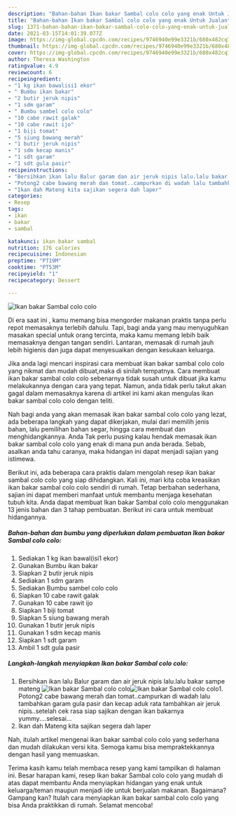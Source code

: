 ```yaml
---
description: "Bahan-bahan Ikan bakar Sambal colo colo yang enak Untuk Jualan"
title: "Bahan-bahan Ikan bakar Sambal colo colo yang enak Untuk Jualan"
slug: 1371-bahan-bahan-ikan-bakar-sambal-colo-colo-yang-enak-untuk-jualan
date: 2021-03-15T14:01:39.077Z
image: https://img-global.cpcdn.com/recipes/9746940e99e3321b/680x482cq70/ikan-bakar-sambal-colo-colo-foto-resep-utama.jpg
thumbnail: https://img-global.cpcdn.com/recipes/9746940e99e3321b/680x482cq70/ikan-bakar-sambal-colo-colo-foto-resep-utama.jpg
cover: https://img-global.cpcdn.com/recipes/9746940e99e3321b/680x482cq70/ikan-bakar-sambal-colo-colo-foto-resep-utama.jpg
author: Theresa Washington
ratingvalue: 4.9
reviewcount: 6
recipeingredient:
- "1 kg ikan bawalisi1 ekor"
- " Bumbu ikan bakar"
- "2 butir jeruk nipis"
- "1 sdm garam"
- " Bumbu sambel colo colo"
- "10 cabe rawit galak"
- "10 cabe rawit ijo"
- "1 biji tomat"
- "5 siung bawang merah"
- "1 butir jeruk nipis"
- "1 sdm kecap manis"
- "1 sdt garam"
- "1 sdt gula pasir"
recipeinstructions:
- "Bersihkan ikan lalu Balur garam dan air jeruk nipis lalu.lalu bakar sampe mateng"
- "Potong2 cabe bawang merah dan tomat..campurkan di wadah lalu tambahkan garam gula pasir dan kecap aduk rata tambahkan air jeruk nipis..setelah cek rasa siap sajikan dengan ikan bakarnya yummy....selesai..."
- "Ikan dah Mateng kita sajikan segera dah laper"
categories:
- Resep
tags:
- ikan
- bakar
- sambal

katakunci: ikan bakar sambal 
nutrition: 176 calories
recipecuisine: Indonesian
preptime: "PT19M"
cooktime: "PT53M"
recipeyield: "1"
recipecategory: Dessert

---
```



![Ikan bakar Sambal colo colo](https://img-global.cpcdn.com/recipes/9746940e99e3321b/680x482cq70/ikan-bakar-sambal-colo-colo-foto-resep-utama.jpg)

Di era  saat ini , kamu memang bisa mengorder makanan praktis tanpa perlu repot memasaknya terlebih dahulu. Tapi, bagi anda yang mau menyuguhkan masakan special untuk orang tercinta, maka kamu memang lebih baik memasaknya dengan tangan sendiri. Lantaran, memasak di rumah jauh lebih higienis dan juga dapat menyesuaikan dengan kesukaan keluarga.

Jika anda lagi mencari inspirasi cara membuat ikan bakar sambal colo colo yang nikmat dan mudah dibuat,maka di sinilah tempatnya. Cara membuat ikan bakar sambal colo colo  sebenarnya tidak susah untuk dibuat jika kamu melakukannya dengan cara yang tepat. Namun, anda tidak perlu takut akan gagal dalam memasaknya 
karena di artikel ini kami akan mengulas ikan bakar sambal colo colo dengan teliti.  



Nah bagi anda yang akan memasak ikan bakar sambal colo colo yang lezat, ada beberapa langkah yang dapat dikerjakan, mulai dari memilih jenis bahan, lalu pemilihan bahan segar, hingga cara membuat dan menghidangkannya. Anda Tak perlu pusing kalau hendak memasak ikan bakar sambal colo colo yang enak di mana pun anda berada. Sebab, asalkan anda  tahu caranya, maka hidangan ini dapat menjadi sajian yang istimewa.

Berikut ini, ada beberapa cara praktis  dalam mengolah resep ikan bakar sambal colo colo yang siap dihidangkan. Kali ini, mari kita coba kreasikan ikan bakar sambal colo colo sendiri di rumah. Tetap berbahan sederhana, sajian ini dapat memberi manfaat untuk membantu menjaga kesehatan tubuh kita. Anda dapat membuat Ikan bakar Sambal colo colo menggunakan 13 jenis bahan dan 3 tahap pembuatan. Berikut ini cara untuk membuat hidangannya.

<!--inarticleads1-->

##### Bahan-bahan dan bumbu yang diperlukan dalam pembuatan Ikan bakar Sambal colo colo:

1. Sediakan 1 kg ikan bawal(isi1 ekor)
1. Gunakan  Bumbu ikan bakar
1. Siapkan 2 butir jeruk nipis
1. Sediakan 1 sdm garam
1. Sediakan  Bumbu sambel colo colo
1. Siapkan 10 cabe rawit galak
1. Gunakan 10 cabe rawit ijo
1. Siapkan 1 biji tomat
1. Siapkan 5 siung bawang merah
1. Gunakan 1 butir jeruk nipis
1. Gunakan 1 sdm kecap manis
1. Siapkan 1 sdt garam
1. Ambil 1 sdt gula pasir




<!--inarticleads2-->

##### Langkah-langkah menyiapkan Ikan bakar Sambal colo colo:

1. Bersihkan ikan lalu Balur garam dan air jeruk nipis lalu.lalu bakar sampe mateng
<img src="https://img-global.cpcdn.com/steps/4f30cf690b04a98c/160x128cq70/ikan-bakar-sambal-colo-colo-langkah-memasak-1-foto.jpg" alt="Ikan bakar Sambal colo colo"><img src="https://img-global.cpcdn.com/steps/2a83cb986f204534/160x128cq70/ikan-bakar-sambal-colo-colo-langkah-memasak-1-foto.jpg" alt="Ikan bakar Sambal colo colo">1. Potong2 cabe bawang merah dan tomat..campurkan di wadah lalu tambahkan garam gula pasir dan kecap aduk rata tambahkan air jeruk nipis..setelah cek rasa siap sajikan dengan ikan bakarnya yummy....selesai...
1. Ikan dah Mateng kita sajikan segera dah laper




Nah, itulah artikel mengenai  ikan bakar sambal colo colo  yang sederhana dan mudah dilakukan versi kita. Semoga kamu bisa mempraktekkannya dengan hasil yang memuaskan. 

Terima kasih kamu telah membaca resep yang kami tampilkan di halaman ini. Besar harapan kami, resep  Ikan bakar Sambal colo colo yang mudah di atas dapat membantu Anda menyiapkan hidangan yang enak untuk keluarga/teman maupun menjadi ide untuk berjualan makanan. Bagaimana? Gampang kan? Itulah cara menyiapkan ikan bakar sambal colo colo yang bisa Anda praktikkan di rumah. Selamat mencoba!

